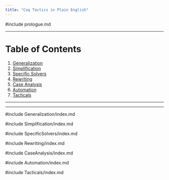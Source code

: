 ```yaml
---
title: "Coq Tactics in Plain English"
---
```


#include prologue.md

<hr>

# Table of Contents

1. [Generalization](#generalization)
2. [Simplification](#simplification)
3. [Specific Solvers](#specific-solvers)
4. [Rewriting](#rewriting)
5. [Case Analysis](#case-analysis)
6. [Automation](#automation)
7. [Tacticals](#tacticals)

<hr>

<hr>

#include Generalization/index.md

#include Simplification/index.md

#include SpecificSolvers/index.md

#include Rewriting/index.md

#include CaseAnalysis/index.md

#include Automation/index.md

#include Tacticals/index.md
